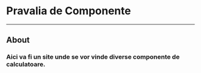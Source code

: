 # Pravalia de Componente
______________________

## About

### Aici va fi un site unde se vor vinde diverse componente de calculatoare.
